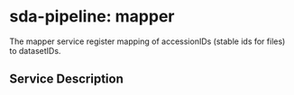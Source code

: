 # sda-pipeline: mapper

The mapper service register mapping of accessionIDs (stable ids for files) to
datasetIDs.

## Service Description
